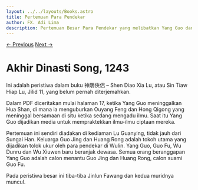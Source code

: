 ```yaml
---
layout: ../../layouts/Books.astro
title: Pertemuan Para Pendekar
author: FX. Adi Lima
description: Pertemuan Besar Para Pendekar yang melibatkan Yang Guo dan Xiao Longnu.
---
```


<div class="w3-panel w3-card-4">
    <div class="w3-bar w3-white">
        <a href="../yttlj/ending#shaolin-1362--pertemuan-besar-untuk-membunuh-singa" 
           class="w3-btn w3-white w3-hover-black w3-bar-item w3-left"
           title="Pertemuan Besar Di Shaolin, 1362, Dinasti Yuan">&#8592; Previous</a>
        <a href="../bab1" 
           class="w3-btn w3-white w3-hover-black w3-bar-item w3-right"
           title="Menjelajah Dunia, Bab 1">Next &#8594;</a>
    </div>
</div>

# Akhir Dinasti Song, 1243

Ini adalah peristiwa dalam buku 神鵰俠侶 – Shen Diao Xia Lu, atau Sin Tiaw Hiap Lu, Jilid 11, yang belum pernah diterjemahkan.

Dalam PDF diceritakan mulai halaman 17, ketika Yang Guo meninggalkan Hua Shan, di mana ia menguburkan Ouyang Feng
dan Hong Qigong yang meninggal bersamaan di situ ketika sedang mengadu ilmu. Saat itu Yang Guo dijadikan media untuk
mempraktekkan ilmu-ilmu ciptaan mereka.

Pertemuan ini sendiri diadakan di kediaman Lu Guanying, tidak jauh dari Sungai Han. Keluarga Guo Jing dan Huang Rong
adalah tokoh utama yang dijadikan tolok ukur oleh para pendekar di Wulin. Yang Guo, Guo Fu, Wu Dunru dan Wu Xiuwen
baru beranjak dewasa. Semua orang beranggapan Yang Guo adalah calon menantu Guo Jing dan Huang Rong, calon suami Guo Fu.

Pada peristiwa besar ini tiba-tiba Jinlun Fawang dan kedua muridnya muncul.

[^tahun-1243]: Perkiraan ini berpatokan pada Mongke Khan, yang meninggal ketika menyerang Xiang Yang di era Dinasti Song pada tahun 1259, hampir bertepatan dengan batas perjanjian 16 tahun yang ditetapkan Xiao Longnu dalam pesannya kepada Yang Guo. Angka 1259 itu jika kita kurangi dengan 16 akan mendapatkan 1243. Saat itu yang menjadi Khan Agung Mongolia seharusnya adalah Ogedei.


